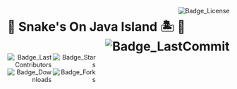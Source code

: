 [<img alt="Badge_License" src="https://img.shields.io/github/license/calbertofilho/Snake_sOnJavaIsland?logo=Open%20Source%20Initiative&logoColor=ffffff&style=plastic" align="right" target="_blank" />](https://github.com/calbertofilho/Snake_sOnJavaIsland)
# :snake: Snake's On Java Island :desert_island: :rabbit2: [<img alt="Badge_LastCommit" src="https://img.shields.io/github/last-commit/calbertofilho/Snake_sOnJavaIsland?style=plastic" align="right" target="_blank" />](https://github.com/calbertofilho/Snake_sOnJavaIsland)

<div align="right" style="float: left; max-width: 100px;">

  [<img alt="Badge_LastContributors" src="https://img.shields.io/github/contributors/calbertofilho/Snake_sOnJavaIsland?style=plastic" align="right" />](https://github.com/calbertofilho/Snake_sOnJavaIsland)</br>
  [<img alt="Badge_Downloads" src="https://img.shields.io/github/downloads/calbertofilho/Snake_sOnJavaIsland/total?style=plastic" align="right" />](https://github.com/calbertofilho/Snake_sOnJavaIsland)
</div>

<div align="right" style="float: left; max-width: 100px;">

  [<img alt="Badge_Stars" src="https://img.shields.io/github/stars/calbertofilho/Snake_sOnJavaIsland?style=plastic" align="right" />](https://github.com/calbertofilho/Snake_sOnJavaIsland)</br>
  [<img alt="Badge_Forks" src="https://img.shields.io/github/forks/calbertofilho/Snake_sOnJavaIsland?style=plastic" align="right" />](https://github.com/calbertofilho/Snake_sOnJavaIsland)
</div>
